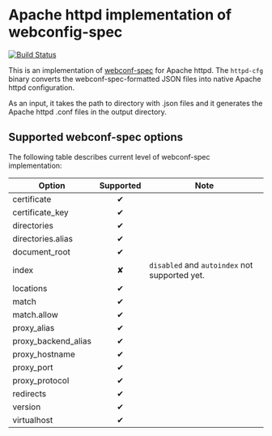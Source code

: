 # Apache httpd implementation of webconfig-spec

[![Build Status](https://travis-ci.org/micro-webapps/httpd-cfg.svg)](https://travis-ci.org/micro-webapps/httpd-cfg)

This is an implementation of [webconf-spec](https://github.com/micro-webapps/webconf-spec) for Apache httpd. The `httpd-cfg` binary converts the webconf-spec-formatted JSON files into native Apache httpd configuration.

As an input, it takes the path to directory with .json files and it generates the Apache httpd .conf files in the output directory.

## Supported webconf-spec options

The following table describes current level of webconf-spec implementation:


| Option | Supported | Note |
|--------|:---------:|------|
| certificate| ✔ | |
| certificate_key| ✔ | |
| directories | ✔ | |
| directories.alias | ✔ | |
| document_root | ✔ | |
| index | ✘ | `disabled` and `autoindex` not supported yet. |
| locations | ✔ | |
| match | ✔ | |
| match.allow | ✔ | |
| proxy_alias | ✔ | |
| proxy_backend_alias | ✔ | |
| proxy_hostname | ✔ | |
| proxy_port | ✔ | |
| proxy_protocol | ✔ | |
| redirects | ✔ | |
| version | ✔ | |
| virtualhost | ✔ | |
